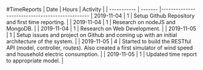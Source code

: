 #TimeReports
| Date  |      Hours    | Activity                                       |
| ----------- | ------- |------------------------------------------------
| 2019-11-04  | 1       | Setup Github Repository and first time reporting. |
| 2019-11-04  | 1       | Research on nodeJS and MongoDB. |
| 2019-11-04  | 1       | Research on Web Development. |
| 2019-11-05  | 1       | Setup issues and project on Github and coming up with an initial architecture of the system. |
| 2019-11-05  | 4       | Started to build the RESTful API (model, controller, routes). Also created a first simulator of wind speed and household electric consumption. |
| 2019-11-05  | 1       | Updated time report to appropriate model. |